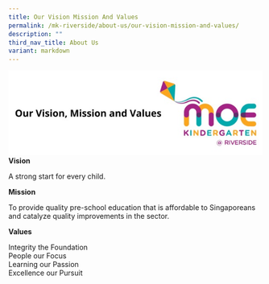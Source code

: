 ```yaml
---
title: Our Vision Mission And Values
permalink: /mk-riverside/about-us/our-vision-mission-and-values/
description: ""
third_nav_title: About Us
variant: markdown
---
```

![](/images/header-ourvisionmissionvalues.jpg)
**Vision**

A strong start for every child.

**Mission**

To provide quality pre-school education that is affordable to Singaporeans and catalyze quality improvements in the sector.

**Values**

Integrity the Foundation<br>People our Focus<br>Learning our Passion<br>Excellence our Pursuit